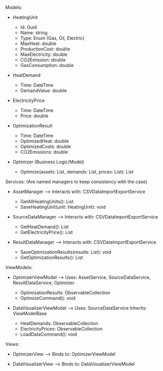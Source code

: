   Models:
- HeatingUnit
  + Id: Guid
  + Name: string
  + Type: Enum (Gas, Oil, Electric)
  + MaxHeat: double
  + ProductionCost: double
  + MaxElectricity: double
  + CO2Emission: double
  + GasConsumption: double

- HeatDemand
  + Time: DateTime
  + DemandValue: double

- ElectricityPrice
  + Time: DateTime
  + Price: double

- OptimizationResult
  + Time: DateTime
  + OptimizedHeat: double
  + OptimizedCosts: double
  + CO2Emissions: double

- Optimizer (Business Logic/Model)
  + Optimize(assets: List<HeatingUnit>, demands: List<HeatDemand>, prices: List<ElectricityPrice>): List<OptimizationResult>

Services: (Are named managers to keep consistency with the case)
- AssetManager
  --> Interacts with: CSVDataImportExportService
  + GetAllHeatingUnits(): List<HeatingUnit>
  + SaveHeatingUnit(unit: HeatingUnit): void

- SourceDataManager
  --> Interacts with: CSVDataImportExportService
  + GetHeatDemand(): List<HeatDemand>
  + GetElectricityPrice(): List<ElectricityPrice>

- ResultDataManager
  --> Interacts with: CSVDataImportExportService
  + SaveOptimizationResults(results: List<OptimizationResult>): void
  + GetOptimizationResults(): List<OptimizationResult>

ViewModels:
- OptimizerViewModel
  --> Uses: AssetService, SourceDataService, ResultDataService, Optimizer
  + OptimizationResults: ObservableCollection<OptimizationResult>
  + OptimizeCommand(): void

- DataVisualizerViewModel
  --> Uses: SourceDataService
  Inherits: ViewModelBase
  + HeatDemands: ObservableCollection<HeatDemand>
  + ElectricityPrices: ObservableCollection<ElectricityPrice>
  + LoadDataCommand(): void

Views:
- OptimizerView
  --> Binds to: OptimizerViewModel

- DataVisualizerView
  --> Binds to: DataVisualizerViewModel